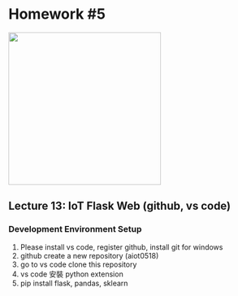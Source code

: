 # Homework #5
<img src="https://www.highcharts.com/demo/images/samples/highcharts/demo/line-basic/thumbnail.png" height=300 />

## Lecture 13: IoT Flask Web (github, vs code)
### Development Environment Setup
1. Please install vs code, register github, install git for windows
2. github create a new repository (aiot0518)
3. go to vs code clone this repository  
4. vs code 安裝 python extension
5. pip install flask, pandas, sklearn
